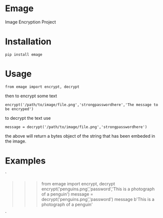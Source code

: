 # Emage
Image Encryption Project

# Installation
`pip install emage`

# Usage
`from emage import encrypt, decrypt`

then to encrypt some text

`encrypt('/path/to/image/file.png','strongpasswordhere','The message to be encryped')`

to decrypt the text use

`message = decrypt('/path/to/image/file.png','strongpasswordhere')`

the above will return a bytes object of the string that has been embeded in the image.

# Examples
`
>>> from emage import encrypt, decrypt
>>> encrypt('penguins.png','password','This is a photograph of a penguin')
>>> message = decrypt('penguins.png','password')
>>> message
b'This is a photograph of a penguin'
>>> 
`
